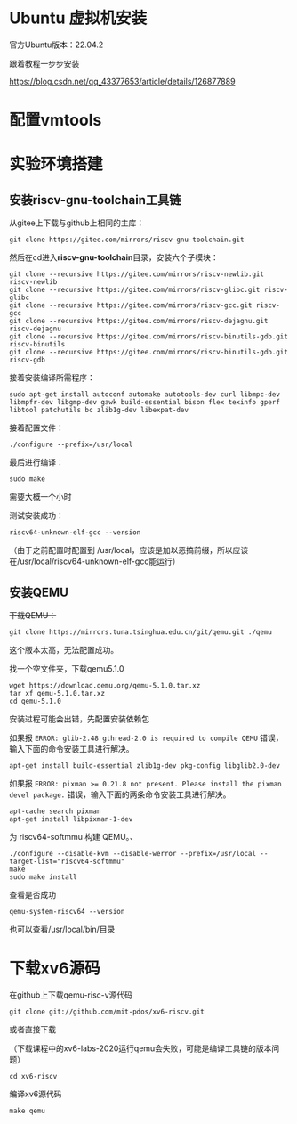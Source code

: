 # Ubuntu 虚拟机安装

官方Ubuntu版本：22.04.2

跟着教程一步步安装

https://blog.csdn.net/qq_43377653/article/details/126877889

# 配置vmtools

# 实验环境搭建

## 安装riscv-gnu-toolchain工具链

从gitee上下载与github上相同的主库：

```
git clone https://gitee.com/mirrors/riscv-gnu-toolchain.git
```

然后在cd进入**riscv-gnu-toolchain**目录，安装六个子模块：

```
git clone --recursive https://gitee.com/mirrors/riscv-newlib.git riscv-newlib
git clone --recursive https://gitee.com/mirrors/riscv-glibc.git riscv-glibc
git clone --recursive https://gitee.com/mirrors/riscv-gcc.git riscv-gcc
git clone --recursive https://gitee.com/mirrors/riscv-dejagnu.git riscv-dejagnu
git clone --recursive https://gitee.com/mirrors/riscv-binutils-gdb.git riscv-binutils
git clone --recursive https://gitee.com/mirrors/riscv-binutils-gdb.git riscv-gdb
```

接着安装编译所需程序：

```
sudo apt-get install autoconf automake autotools-dev curl libmpc-dev libmpfr-dev libgmp-dev gawk build-essential bison flex texinfo gperf libtool patchutils bc zlib1g-dev libexpat-dev
```

接着配置文件：

```
./configure --prefix=/usr/local
```

最后进行编译：

```
sudo make
```

需要大概一个小时

测试安装成功：

```
riscv64-unknown-elf-gcc --version
```

（由于之前配置时配置到 /usr/local，应该是加以恶搞前缀，所以应该在/usr/local/riscv64-unknown-elf-gcc能运行）

## 安装QEMU

~~下载QEMU：~~

```
git clone https://mirrors.tuna.tsinghua.edu.cn/git/qemu.git ./qemu
```

这个版本太高，无法配置成功。

找一个空文件夹，下载qemu5.1.0

```
wget https://download.qemu.org/qemu-5.1.0.tar.xz
tar xf qemu-5.1.0.tar.xz
cd qemu-5.1.0
```

安装过程可能会出错，先配置安装依赖包

如果报 `ERROR: glib-2.48 gthread-2.0 is required to compile QEMU` 错误，输入下面的命令安装工具进行解决。

```
apt-get install build-essential zlib1g-dev pkg-config libglib2.0-dev

```

如果报 `ERROR: pixman >= 0.21.8 not present. Please install the pixman devel package.` 错误，输入下面的两条命令安装工具进行解决。

```
apt-cache search pixman
apt-get install libpixman-1-dev
```

为 riscv64-softmmu 构建 QEMU。、

```
./configure --disable-kvm --disable-werror --prefix=/usr/local --target-list="riscv64-softmmu"
make
sudo make install
```

查看是否成功

```
qemu-system-riscv64 --version
```

也可以查看/usr/local/bin/目录

# 下载xv6源码



在github上下载qemu-risc-v源代码

```
git clone git://github.com/mit-pdos/xv6-riscv.git
```

或者直接下载

（下载课程中的xv6-labs-2020运行qemu会失败，可能是编译工具链的版本问题）

```
cd xv6-riscv
```

编译xv6源代码

```
make qemu
```









